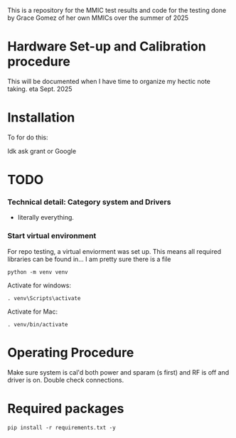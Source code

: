   This is a repository for the MMIC test results and code for the testing done by Grace Gomez of her own MMICs over the summer of 2025

# Hardware Set-up and Calibration procedure 

This will be documented when I have time to organize my hectic note taking. eta Sept. 2025

# Installation

To for do this:

Idk ask grant or Google

# TODO

### Technical detail: Category system and Drivers

- literally everything.

### Start virtual environment ###

For repo testing, a virtual enviorment was set up. This means all  required libraries can be found in... I am pretty sure there is a file

```
python -m venv venv
```

Activate for windows:

```
. venv\Scripts\activate
```

Activate for Mac:

```
. venv/bin/activate
```

# Operating Procedure #
Make sure system is cal'd both power and sparam (s first) and RF is off and driver is on. Double check connections. 


# Required packages #

```
pip install -r requirements.txt -y
```